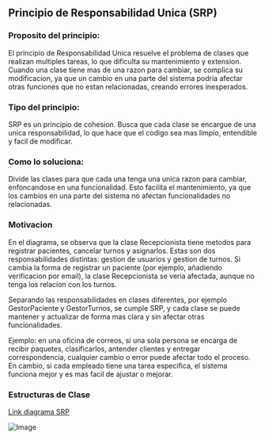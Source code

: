 ## Principio de Responsabilidad Unica (SRP)

### Proposito del principio:
El principio de Responsabilidad Unica resuelve el problema de clases que realizan multiples tareas, lo que dificulta su mantenimiento y extension. Cuando una clase tiene mas de una razon para cambiar, se complica su modificacion, ya que un cambio en una parte del sistema podria afectar otras funciones que no estan relacionadas, creando errores inesperados.

### Tipo del principio:
SRP es un principio de cohesion. Busca que cada clase se encargue de una unica responsabilidad, lo que hace que el codigo sea mas limpio, entendible y facil de modificar.

### Como lo soluciona:
Divide las clases para que cada una tenga una unica razon para cambiar, enfoncandose en una funcionalidad. Esto facilita el mantenimiento, ya que los cambios en una parte del sistema no afectan funcionalidades no relacionadas.

### Motivacion
En el diagrama, se observa que la clase Recepcionista tiene metodos para registrar pacientes, cancelar turnos y asignarlos. Estas son dos responsabilidades distintas: gestion de usuarios y gestion de turnos. Si cambia la forma de registrar un paciente (por ejemplo, añadiendo verificacion por email), la clase Recepcionista se veria afectada, aunque no tenga los relacion con los turnos.

Separando las responsabilidades en clases diferentes, por ejemplo GestorPaciente y GestorTurnos, se cumple SRP, y cada clase se puede mantener y actualizar de forma mas clara y sin afectar otras funcionalidades.

Ejemplo: en una oficina de correos, si una sola persona se encarga de recibir paquetes, clasificarlos, antender clientes y entregar correspondencia, cualquier cambio o error puede afectar todo el proceso. En cambio, si cada empleado tiene una tarea especifica, el sistema funciona mejor y es mas facil de ajustar o mejorar.

### Estructuras de Clase

[Link diagrama SRP](https://drive.google.com/file/d/1fTnMcVsHQC2NGCNi2UHaGLidRqVczZ_E/view?usp=sharing)

![Image](https://github.com/user-attachments/assets/a2e9a3e4-b79e-4a6c-bbdf-67be04409244)
